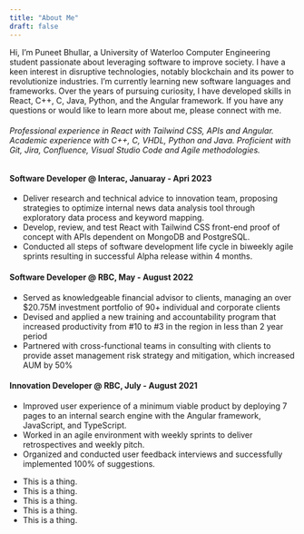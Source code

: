 ```yaml
---
title: "About Me"
draft: false
---
```


<Accordion title="Overview">

Hi, I’m Puneet Bhullar, a University of Waterloo Computer Engineering student passionate about leveraging software to improve society. I have a keen interest in disruptive technologies, notably blockchain and its power to revolutionize industries. I’m currently learning new software languages and frameworks. Over the years of pursuing curiosity, I have developed skills in React, C++, C, Java, Python, and the Angular framework. If you have any questions or would like to learn more about me, please connect with me.

</Accordion>

<Accordion className="mt-3" title="Professional">

###### Professional experience in React with Tailwind CSS, APIs and Angular. Academic experience with C++, C, VHDL, Python and Java. Proficient with Git, Jira, Confluence, Visual Studio Code and Agile methodologies.

#### Software Developer @ Interac, Januaray - Apri 2023
 - Deliver research and technical advice to innovation team, proposing strategies to optimize internal news data analysis tool through exploratory data process and keyword mapping. 
 - Develop, review, and test React with Tailwind CSS front-end proof of concept with APIs dependent on MongoDB and PostgreSQL. 
 - Conducted all steps of software development life cycle in biweekly agile sprints resulting in successful Alpha release within 4 months.

#### Software Developer @ RBC, May - August 2022
- Served as knowledgeable financial advisor to clients, managing an over $20.75M investment portfolio of 90+ individual and corporate clients
- Devised and applied a new training and accountability program that increased productivity from #10 to #3 in the region in less than 2 year period
- Partnered with cross-functional teams in consulting with clients to provide asset management risk strategy and mitigation, which increased AUM by 50%


#### Innovation Developer @ RBC, July - August 2021
- Improved user experience of a minimum viable product by deploying 7 pages to an internal search engine with the Angular 
framework, JavaScript, and TypeScript.
- Worked in an agile environment with weekly sprints to deliver retrospectives and weekly pitch.
- Organized and conducted user feedback interviews and successfully implemented 100% of suggestions.


</Accordion>

<Accordion className="mt-3" title="Personal">

- This is a thing.
- This is a thing.
- This is a thing.
- This is a thing.
- This is a thing.

</Accordion>

